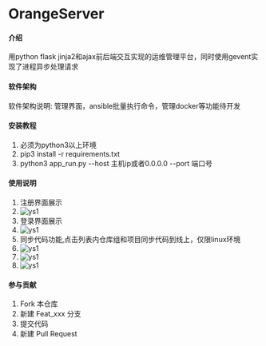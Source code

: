 # OrangeServer

#### 介绍
用python flask jinja2和ajax前后端交互实现的运维管理平台，同时使用gevent实现了进程异步处理请求

#### 软件架构
软件架构说明: 管理界面，ansible批量执行命令，管理docker等功能待开发


#### 安装教程

1.  必须为python3以上环境
2.  pip3 install -r requirements.txt
3.  python3 app_run.py --host 主机ip或者0.0.0.0 --port 端口号

#### 使用说明

1.  注册界面展示
2.  ![ys1](./pic/zc.png)
3.  登录界面展示
4.  ![ys1](./pic/dl.png)
5.  同步代码功能,点击列表内仓库组和项目同步代码到线上，仅限linux环境
6.  ![ys1](./pic/ys.png)
7.  ![ys1](./pic/ys1.png)
8.  ![ys1](./pic/ys2.png)

#### 参与贡献

1.  Fork 本仓库
2.  新建 Feat_xxx 分支
3.  提交代码
4.  新建 Pull Request
